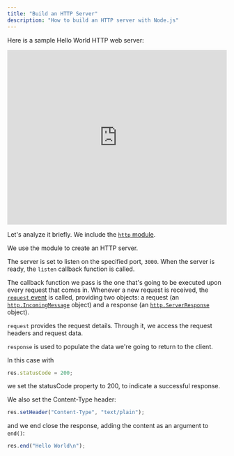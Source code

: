 ```yaml
---
title: "Build an HTTP Server"
description: "How to build an HTTP server with Node.js"
---
```


Here is a sample Hello World HTTP web server:

<iframe
  title="Build an HTTP Server"
  src="https://glitch.com/embed/#!/embed/nodejs-dev-0037-01?path=server.js&previewSize=33&attributionHidden=true&sidebarCollapsed=true"
  alt="nodejs-dev-0037-01 on Glitch"
  style="height: 400px; width: 100%; border: 0;">
</iframe>

<!--```js
const http = require('http')

const port = 3000

const server = http.createServer((req, res) => {
  res.statusCode = 200
  res.setHeader('Content-Type', 'text/plain')
  res.end('Hello World\n')
})

server.listen(port, () => {
  console.log(`Server running at http://${hostname}:${port}/`)
})
```-->

Let's analyze it briefly. We include the [`http` module](https://nodejs.org/api/http.html).

We use the module to create an HTTP server.

The server is set to listen on the specified port, `3000`. When the server is ready, the `listen` callback function is called.

The callback function we pass is the one that's going to be executed upon every request that comes in. Whenever a new request is received, the [`request` event](https://nodejs.org/api/http.html#http_event_request) is called, providing two objects: a request (an [`http.IncomingMessage`](https://nodejs.org/api/http.html#http_class_http_incomingmessage) object) and a response (an [`http.ServerResponse`](https://nodejs.org/api/http.html#http_class_http_serverresponse) object).

`request` provides the request details. Through it, we access the request headers and request data.

`response` is used to populate the data we're going to return to the client.

In this case with

```js
res.statusCode = 200;
```

we set the statusCode property to 200, to indicate a successful response.

We also set the Content-Type header:

```js
res.setHeader("Content-Type", "text/plain");
```

and we end close the response, adding the content as an argument to `end()`:

```js
res.end("Hello World\n");
```

